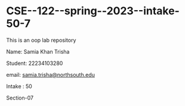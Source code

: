 # CSE--122--spring--2023--intake-50-7
This is an oop lab repository

Name: Samia Khan Trisha

Student: 22234103280

email: samia.trisha@northsouth.edu

Intake : 50

Section-07
